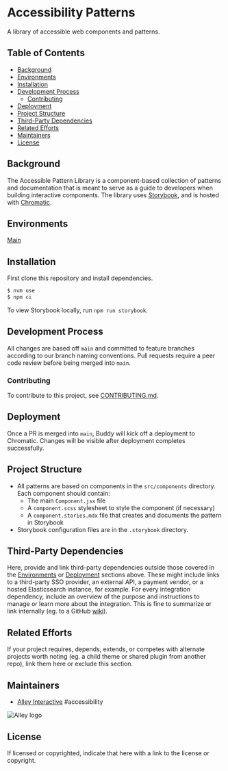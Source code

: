 # Accessibility Patterns
A library of accessible web components and patterns.

## Table of Contents

- [Background](#background)
- [Environments](#environments)
- [Installation](#installation)
- [Development Process](#development-process)
    - [Contributing](#contributing)
- [Deployment](#deployment)
- [Project Structure](#project-structure)
- [Third-Party Dependencies](#third-party-dependencies)
- [Related Efforts](#related-efforts)
- [Maintainers](#maintainers)
- [License](#license)


## Background

The Accessible Pattern Library is a component-based collection of patterns and documentation that is meant to serve as a guide to developers when building interactive components. The library uses [Storybook](https://storybook.js.org/), and is hosted with [Chromatic](https://www.chromatic.com/). 


## Environments

[Main](https://main--635823548f5047fa4bb4ee22.chromatic.com)


## Installation

First clone this repository and install dependencies.

```sh
$ nvm use
$ npm ci
```

To view Storybook locally, run `npm run storybook`.

## Development Process

All changes are based off `main` and committed to feature branches according to our branch naming conventions. Pull requests require a peer code review before being merged into `main`.

### Contributing

To contribute to this project, see [CONTRIBUTING.md](CONTRIBUTING.md).


## Deployment

Once a PR is merged into `main`, Buddy will kick off a deployment to Chromatic. Changes will be visible after deployment completes successfully.

## Project Structure

- All patterns are based on components in the `src/components` directory. Each component should contain:
    - The main `Component.jsx` file
    - A `component.scss` stylesheet to style the component (if necessary)
    - A `component.stories.mdx` file that creates and documents the pattern in Storybook
- Storybook configuration files are in the `.storybook` directory.


## Third-Party Dependencies

Here, provide and link third-party dependencies outside those covered in the [Environments](#environments) or [Deployment](#deployment) sections above. These might include links to a third-party SSO provider, an external API, a payment vendor, or a hosted Elasticsearch instance, for example. For every integration dependency, include an overview of the purpose and instructions to manage or learn more about the integration. This is fine to summarize or link internally (eg. to a GitHub [wiki](https://docs.github.com/en/communities/documenting-your-project-with-wikis/about-wikis)).


## Related Efforts

If your project requires, depends, extends, or competes with alternate projects worth noting (eg. a child theme or shared plugin from another repo), link them here or exclude this section.


## Maintainers

- [Alley Interactive](https://github.com/alleyinteractive) #accessibility

![Alley logo](https://avatars.githubusercontent.com/u/1733454?s=200&v=4)


## License

If licensed or copyrighted, indicate that here with a link to the license or copyright.